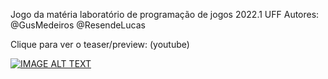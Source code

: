 Jogo da matéria laboratório de programação de jogos 2022.1 UFF
Autores:
@GusMedeiros
@ResendeLucas

Clique para ver o teaser/preview: (youtube)

[![IMAGE ALT TEXT](http://img.youtube.com/vi/rT7eqFJJQLw/0.jpg)](http://www.youtube.com/watch?v=rT7eqFJJQLw "BrokenSound Teaser")
